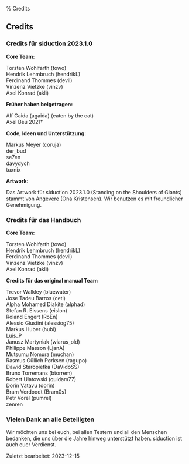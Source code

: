 % Credits

## Credits

### Credits für siduction 2023.1.0

**Core Team:**

Torsten Wohlfarth (towo)  
Hendrik Lehmbruch (hendrikL)  
Ferdinand Thommes (devil)  
Vinzenz Vietzke (vinzv)  
Axel Konrad (akli)

**Früher haben beigetragen:**

Alf Gaida (agaida) (eaten by the cat)  
Axel Beu 2021†  

**Code, Ideen und Unterstützung:**

Markus Meyer (coruja)  
der_bud  
se7en  
davydych  
tuxnix

**Artwork:**

Das Artwork für siduction 2023.1.0 (Standing on the Shoulders of Giants) stammt von [Angevere](https://www.artstation.com/angevere) (Ona Kristensen). Wir benutzen es mit freundlicher Genehmigung.

### Credits für das Handbuch

**Core Team:**

Torsten Wohlfarth (towo)  
Hendrik Lehmbruch (hendrikL)  
Ferdinand Thommes (devil)  
Vinzenz Vietzke (vinzv)  
Axel Konrad (akli)

**Credits für das original manual Team**

Trevor Walkley (bluewater)  
Jose Tadeu Barros (ceti)  
Alpha Mohamed Diakite (alphad)  
Stefan R. Eissens (eislon)  
Roland Engert (RoEn)  
Alessio Giustini (alessiog75)  
Markus Huber (hubi)  
Luis_P  
Janusz Martyniak (wiarus_old)  
Philippe Masson (LjanA)  
Mutsumu Nomura (muchan)  
Rasmus Güllich Pørksen (ragupo)  
Dawid Staropietka (DaVidoSS)  
Bruno Torremans (btorrem)  
Robert Ulatowski (quidam77)  
Dorin Vatavu (dorin)  
Bram Verdoodt (Bram0s)  
Petr Vorel (pumrel)  
zenren

### Vielen Dank an alle Beteiligten

Wir möchten uns bei euch, bei allen Testern und all den Menschen bedanken, die uns über die Jahre hinweg unterstützt haben. siduction ist auch euer Verdienst.

<div id="rev">Zuletzt bearbeitet: 2023-12-15</div>
